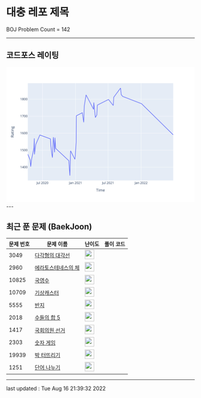 # 대충 레포 제목

BOJ Problem Count = 142

---

## 코드포스 레이팅
[![Rating Graph](./cfStats.svg)](https://github.com/ingyu1008/Algorithm-Problem-Solving/blob/master/cfStats.html)---

## 최근 푼 문제 (BaekJoon)
| 문제 번호 | 문제 이름 | 난이도 | 풀이 코드 |
| --- | --- | --- | --- |
| 3049 | [다각형의 대각선](https://www.acmicpc.net/problem/3049) | <img height="25px" width="25px=" src="https://static.solved.ac/tier_small/6.svg"/> |  |
| 2960 | [에라토스테네스의 체](https://www.acmicpc.net/problem/2960) | <img height="25px" width="25px=" src="https://static.solved.ac/tier_small/7.svg"/> |  |
| 10825 | [국영수](https://www.acmicpc.net/problem/10825) | <img height="25px" width="25px=" src="https://static.solved.ac/tier_small/7.svg"/> |  |
| 10709 | [기상캐스터](https://www.acmicpc.net/problem/10709) | <img height="25px" width="25px=" src="https://static.solved.ac/tier_small/6.svg"/> |  |
| 5555 | [반지](https://www.acmicpc.net/problem/5555) | <img height="25px" width="25px=" src="https://static.solved.ac/tier_small/6.svg"/> |  |
| 2018 | [수들의 합 5](https://www.acmicpc.net/problem/2018) | <img height="25px" width="25px=" src="https://static.solved.ac/tier_small/6.svg"/> |  |
| 1417 | [국회의원 선거](https://www.acmicpc.net/problem/1417) | <img height="25px" width="25px=" src="https://static.solved.ac/tier_small/6.svg"/> |  |
| 2303 | [숫자 게임](https://www.acmicpc.net/problem/2303) | <img height="25px" width="25px=" src="https://static.solved.ac/tier_small/6.svg"/> |  |
| 19939 | [박 터뜨리기](https://www.acmicpc.net/problem/19939) | <img height="25px" width="25px=" src="https://static.solved.ac/tier_small/6.svg"/> |  |
| 1251 | [단어 나누기](https://www.acmicpc.net/problem/1251) | <img height="25px" width="25px=" src="https://static.solved.ac/tier_small/6.svg"/> |  |


---

last updated : Tue Aug 16 21:39:32 2022

